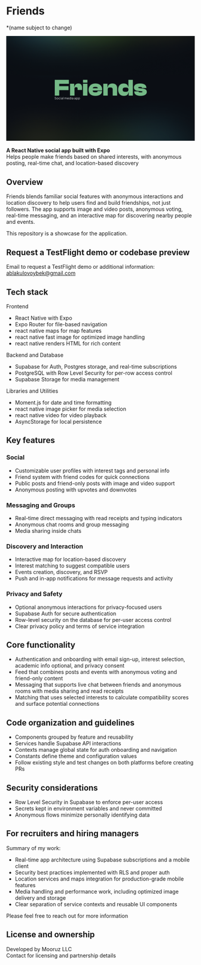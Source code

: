 # Friends 
*(name subject to change)


![FriendZone home screen](assets/Friendimage.png)


**A React Native social app built with Expo**  
Helps people make friends based on shared interests, with anonymous posting, real-time chat, and location-based discovery

## Overview

Friends blends familiar social features with anonymous interactions and location discovery to help users find and build friendships, not just followers. The app supports image and video posts, anonymous voting, real-time messaging, and an interactive map for discovering nearby people and events.

This repository is a showcase for the application.


## Request a TestFlight demo or codebase preview 

Email to request a TestFlight demo or additional information: ablakulovoybek@gmail.com 


## Tech stack

Frontend
* React Native with Expo
* Expo Router for file-based navigation
* react native maps for map features
* react native fast image for optimized image handling
* react native renders HTML for rich content

Backend and Database
* Supabase for Auth, Postgres storage, and real-time subscriptions
* PostgreSQL with Row Level Security for per-row access control
* Supabase Storage for media management

Libraries and Utilities
* Moment.js for date and time formatting
* react native image picker for media selection
* react native video for video playback
* AsyncStorage for local persistence


## Key features

### Social
* Customizable user profiles with interest tags and personal info
* Friend system with friend codes for quick connections
* Public posts and friend-only posts with image and video support
* Anonymous posting with upvotes and downvotes

### Messaging and Groups
* Real-time direct messaging with read receipts and typing indicators
* Anonymous chat rooms and group messaging
* Media sharing inside chats

### Discovery and Interaction
* Interactive map for location-based discovery
* Interest matching to suggest compatible users
* Events creation, discovery, and RSVP
* Push and in-app notifications for message requests and activity

### Privacy and Safety
* Optional anonymous interactions for privacy-focused users
* Supabase Auth for secure authentication
* Row-level security on the database for per-user access control
* Clear privacy policy and terms of service integration


## Core functionality

* Authentication and onboarding with email sign-up, interest selection, academic info optional, and privacy consent
* Feed that combines posts and events with anonymous voting and friend-only content
* Messaging that supports live chat between friends and anonymous rooms with media sharing and read receipts
* Matching that uses selected interests to calculate compatibility scores and surface potential connections


## Code organization and guidelines

* Components grouped by feature and reusability
* Services handle Supabase API interactions
* Contexts manage global state for auth onboarding and navigation
* Constants define theme and configuration values
* Follow existing style and test changes on both platforms before creating PRs

## Security considerations

* Row Level Security in Supabase to enforce per-user access
* Secrets kept in environment variables and never committed
* Anonymous flows minimize personally identifying data

## For recruiters and hiring managers

Summary of my work:
* Real-time app architecture using Supabase subscriptions and a mobile client
* Security best practices implemented with RLS and proper auth
* Location services and maps integration for production-grade mobile features
* Media handling and performance work, including optimized image delivery and storage
* Clear separation of service contexts and reusable UI components

Please feel free to reach out for more information 


## License and ownership

Developed by Mooruz LLC  
Contact for licensing and partnership details

